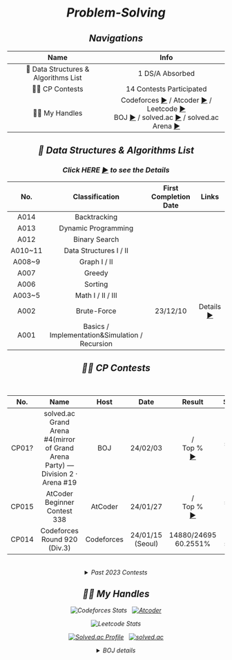 <div align="center">
 
# <i>Problem-Solving</i>

 ## <i> Navigations

| Name | Info |
| :-----------: | :-----------: |
| 🧙 Data Structures & Algorithms List | 1 DS/A Absorbed |
| 🏃‍♂️ CP Contests | 14 Contests Participated |
| 👨‍💻 My Handles | Codeforces [▶️](https://codeforces.com/profile/sehyun_0x1D) / Atcoder [▶️](https://atcoder.jp/users/sehyun_0x1D) / Leetcode [▶️](https://leetcode.com/SehyunPark/) <br> BOJ [▶️](https://www.acmicpc.net/user/harry0558) / solved.ac [▶️](https://solved.ac/profile/harry0558) / solved.ac Arena [▶️](https://solved.ac/profile/harry0558/arena)|
 
<div align="center">

## 🧙 <i>Data Structures & Algorithms List</i>

### Click HERE [▶️](https://github.com/SehyunPark/PS/tree/main/DSA) to see the Details

</div>

<div align="center", class="algo">
 
| No. | Classification | First Completion Date | Links |
| :--------: | :-----------: | :-----------: | :-----------: |
| A014 | Backtracking | | |
| A013 | Dynamic Programming | | |
| A012 | Binary Search | | | Solved |
| A010~11 | Data Structures I / II | | |
| A008~9 | Graph I / II | |  |
| A007 | Greedy | | |
| A006 | Sorting | | | 
| A003~5 | Math I / II / III | | | 
| A002 | Brute-Force | 23/12/10 | Details [▶️]() |
| A001 | Basics / Implementation&Simulation / Recursion |  |  |

</div>

## 🏃‍♂️ <i>CP Contests</i>

<br>

| No. | Name | Host | Date | Result | Solved | Rating | Info |
| :--------: | :-----------: | :-----------: | :-----------: | :-----------: | :-----------: | :-----------:  | :-----------: |
| CP01? | solved.ac Grand Arena #4(mirror of Grand Arena Party) — Division 2 · Arena #19 | BOJ |24/02/03 | / <br>Top % <br> [▶️](https://scoreboard.solved.ac/?contestId=) | solved<br>(/) | () | [▶️](https://www.acmicpc.net/contest/view/) |
| CP015 | AtCoder Beginner Contest 338 | AtCoder |24/01/27 | / <br>Top % <br> [▶️]() | solved<br>(/) | () | [▶️](https://atcoder.jp/contests/abc338) |
| CP014 | Codeforces Round 920 (Div.3) | Codeforces | 24/01/15 (Seoul) | 14880/24695 <br> 60.2551% | 2 solved | 405(+405) | [▶️](https://codeforces.com/contest/1921) |

<br>

<details>
 
 <summary>Past 2023 Contests</summary>

<br>
 
 <div align="center", class="contest_boj_2023">
  
 | No. | Name | Host | Date | Result | Solved | Rating | Info |
 | :--------: | :-----------: | :-----------: | :-----------: | :-----------: | :-----------: | :-----------:  | :-----------: |
 | CP013 | SciOI 2023 Open Contest · Arena #16 | BOJ | 23/12/30 | 139/330 <br>Top 42.12% <br> [▶️](https://scoreboard.solved.ac/?contestId=1214) | 2 solved<br>(2/10) | S(1602) | [▶️](https://www.acmicpc.net/contest/view/1214) |
 | CP012 | 월간 향유회 2023. 12. · Arena #15 | BOJ | 23/12/24 | 112/327 <br>Top 34.25% <br> [▶️](https://scoreboard.solved.ac/?contestId=1219) | 2 solved<br>(2/10) | S(1613) | [▶️](https://www.acmicpc.net/contest/view/1219) |
 | CP011 | 파댕이컵 | BOJ | 23/12/17 | 63/314 <br>Top 20.06% <br> [▶️](https://www.acmicpc.net/contest/board/1208) | 2 solved<br>(2/8) | - | [▶️](https://www.acmicpc.net/contest/view/1208) |
 | CP010 | 가희와 함께 하는 6회 코딩 테스트 | BOJ | 23/12/03 | 20/143 <br>Top 13.99% <br> [▶️](https://www.acmicpc.net/contest/board/1201) | 5 solved<br>(5/11) | - | [▶️](https://www.acmicpc.net/contest/view/1201) |
 | CP009 | The 10th Hanyang University Programming Contest (HCPC) Open Contest — Beginner Division (Div. 2) | BOJ | 23/12/03 | <b>24/211 <br>Top 11.37%</b><br>[▶️](https://scoreboard.solved.ac/?contestId=1204) | 6 solved<br>(6/10)| S+(1891) | [▶️](https://www.acmicpc.net/contest/view/1204) |
 | CP008 | solved.ac Grand Arena #3 — Division 2 · Arena #13 | BOJ | 23/11/26 | 134/395 <br> Top 33.92% <br>[▶️](https://scoreboard.solved.ac/?contestId=1198) | 3 solved<br>(3/7)| S(1633) | [▶️](https://www.acmicpc.net/contest/view/1198) |
 | CP007 | 2023 Sogang Programming Contest Open (Master) · Arena #12 | BOJ | 23/11/12 | 54/163 <br>Top 33.13%<br>[▶️](https://scoreboard.solved.ac/?contestId=1159) | 3 solved<br>(3/8)| S(1654) | [▶️](https://www.acmicpc.net/contest/view/1159) |
 | CP006 | 2023 건국대학교 프로그래밍 경진대회 (KUPC) Open Contest · Arena #10 | BOJ | 23/11/05 | 110/330 <br>Top 33.33%<br>[▶️](https://scoreboard.solved.ac/?contestId=1173) | 6 solved<br>(6/14)| S(1636) | [▶️](https://www.acmicpc.net/contest/view/1173) |
 | CP005 | Zero One Algorithm Contest 2023 Open Contest | BOJ | 23/09/22 | 33/197<br>Top 16.75% | 1 solved<br>(1/12)| - | [▶️](https://www.acmicpc.net/contest/view/1124) |
 | CP004 | 2023 충남대학교 SW-IT Contest Open - Division 1 · Arena #8 | BOJ | 23/09/17 | 71/281<br>Top 25.267% | 5 solved<br>(5/13)| S(1731)| [▶️](https://www.acmicpc.net/contest/view/1120) |
 | CP003 | 제1회 임스의 메이플컵 (The 1st lms0806's Maple Cup) · Arena #6 | BOJ | 23/09/08 | 120/431<br>Top 27.842% | 3 solved<br>(3/7) | S(1726) | [▶️](https://www.acmicpc.net/contest/view/1088) |
 | CP002 | 2023 KSA Automata Summer Contest · Arena #4 | BOJ | 23/08/18 | 123/457<br>Top 26.915% | 3 solved<br>(3/10) | S(1738) | [▶️](https://www.acmicpc.net/contest/view/1086) |
 | CP001 | solved.ac Grand Arena #2 · Arena #2 | BOJ | 23/08/13 | 287/1098<br>Top 26.138% | 2 solved<br>(2/9) | S(1700) | [▶️](https://www.acmicpc.net/contest/view/1077) |
 </div>
 
</details>


## 👨‍💻 <i> My Handles </i>

<div align="center">

![Codeforces Stats](https://codeforces-readme-stats.vercel.app/api/card?username=sehyun_0x1D)
&nbsp; [![Atcoder](https://atcoder.junah.dev/v1/generate_badge?name=sehyun_0x1D)](https://atcoder.jp/users/sehyun_0x1D)

![Leetcode Stats](https://leetcard.jacoblin.cool/SehyunPark?ext=contest)

[![Solved.ac Profile](http://mazassumnida.wtf/api/v2/generate_badge?boj=harry0558)](https://solved.ac/harry0558/)
&nbsp; [![solved.ac](https://solvedac.junah.dev/v1/generate_badge?handle=harry0558)](https://solved.ac/profile/harry0558/arena)

</div>

<details>

 <summary><i>BOJ details</i></summary>

 <br>

<div align="center", class="boj">

| Accomplished | Date | Solved(At the moment) |
| :--------: | :-----------: | :-----------: |
| Class 4 ✅ | 24/01/15 | 1003 Solved |
| 1000 Solved 📈 | 24/01/15 | 1000 Solved |
| 🥇 Gold I 🆙 (Current Tier) | 23/12/31  | 956 Solved |
| Class 3+ ✅ | 23/12/13 | 918 Solved |
| 900 Solved 📈 | 23/12/03 | 903 Solved |
| 800 Solved 📈 | 23/08/13 | 800 Solved |
| 🥇 Gold II 🆙 | 23/08/09  | 795 Solved |
| 🥇 Gold III 🆙 | 23/02/05 | 616 Solved |
| 🥇 Gold IV 🆙 | 23/01/05 | 520 Solved |
| 🥇 Gold V 🆙 | 22/11/22 | 386 Solved |
| Bronze IV ALL-SOLVED ⭕ | 22/11/16 | 378 Solved |
| Bronze V ALL-SOLVED ⭕ | 22/09 | 300 Solved |
| 🥈 Silver I 🆙 | 22/09 | 210 Solved |
| 🥈 Silver II 🆙 | 22/08 | 170 Solved |
| 🥈 Silver III 🆙 | 22/08 | 140 Solved |
| 🥈 Silver IV 🆙 | 22/08 | 70 Solved |

</div>
 
</details>











